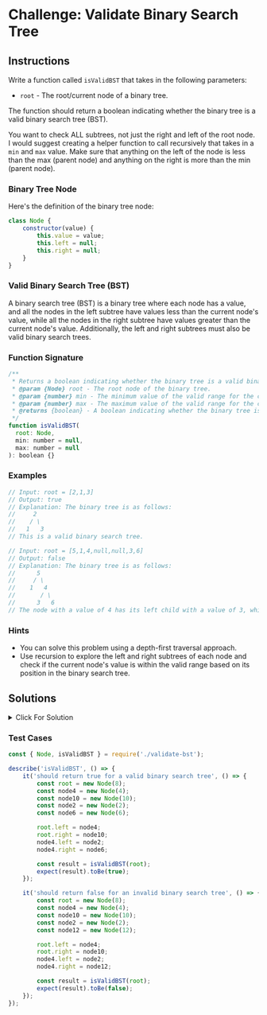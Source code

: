 # Challenge: Validate Binary Search Tree

## Instructions

Write a function called `isValidBST` that takes in the following parameters:

-   `root` - The root/current node of a binary tree.

The function should return a boolean indicating whether the binary tree is a valid binary search tree (BST).

You want to check ALL subtrees, not just the right and left of the root node. I would suggest creating a helper function to call recursively that takes in a `min` and `max` value. Make sure that anything on the left of the node is less than the max (parent node) and anything on the right is more than the min (parent node).

### Binary Tree Node

Here's the definition of the binary tree node:

```js
class Node {
    constructor(value) {
        this.value = value;
        this.left = null;
        this.right = null;
    }
}
```

### Valid Binary Search Tree (BST)

A binary search tree (BST) is a binary tree where each node has a value, and all the nodes in the left subtree have values less than the current node's value, while all the nodes in the right subtree have values greater than the current node's value. Additionally, the left and right subtrees must also be valid binary search trees.

### Function Signature

```js
/**
 * Returns a boolean indicating whether the binary tree is a valid binary search tree (BST).
 * @param {Node} root - The root node of the binary tree.
 * @param {number} min - The minimum value of the valid range for the current node's value.
 * @param {number} max - The maximum value of the valid range for the current node's value.
 * @returns {boolean} - A boolean indicating whether the binary tree is a valid binary search tree (BST).
 */
function isValidBST(
  root: Node,
  min: number = null,
  max: number = null
): boolean {}
```

### Examples

```js
// Input: root = [2,1,3]
// Output: true
// Explanation: The binary tree is as follows:
//     2
//    / \
//   1   3
// This is a valid binary search tree.

// Input: root = [5,1,4,null,null,3,6]
// Output: false
// Explanation: The binary tree is as follows:
//      5
//     / \
//    1   4
//       / \
//      3   6
// The node with a value of 4 has its left child with a value of 3, which violates the BST property, so it is not a valid BST.
```

### Hints

-   You can solve this problem using a depth-first traversal approach.
-   Use recursion to explore the left and right subtrees of each node and check if the current node's value is within the valid range based on its position in the binary search tree.

## Solutions

<details>
  <summary>Click For Solution</summary>

```js
class Node {
    constructor(value) {
        this.value = value;
        this.left = null;
        this.right = null;
    }
}

function isValidBST(root, min = null, max = null) {
    if (!root) {
        return true;
    }

    if ((min !== null && root.value <= min) || (max !== null && root.value >= max)) {
        return false;
    }

    return isValidBST(root.left, min, root.value) && isValidBST(root.right, root.value, max);
}
```

### Explanation

The solution to this problem is to use a depth-first traversal approach to recursively explore the left and right subtrees of each node and check if the current node's value is within the valid range based on its position in the binary search tree.

-   Check if the current node is `null`. If it is, return `true` because an empty tree is a valid binary search tree.
-   Check if the current node's value is less than or equal to the `min` value or greater than or equal to the `max` value. If it is, return `false` because the current node's value is not within the valid range based on its position in the binary search tree.
-   Recursively call the `isValidBST` function on the current node's left subtree, passing in the `min` value and the current node's value as the `max` value.
-   Recursively call the `isValidBST` function on the current node's right subtree, passing in the current node's value as the `min` value and the `max` value.
-   If the current node's value is within the valid range based on its position in the binary search tree and both the left and right subtrees are valid binary search trees, return `true`. Otherwise, return `false`.

### Try It Out

Let's test out our solution with the following binary search tree:

```js
/*

     8
    / \
   4   10
  / \
 2   6

*/
```

```js
const root = new Node(8);
const node4 = new Node(4); // left
const node10 = new Node(10); // right
const node2 = new Node(2); // left
const node6 = new Node(6); // right

root.left = node4;
root.right = node10;
node4.left = node2;
node4.right = node6;

console.log(isValidBST(root));
```

</details>

### Test Cases

```js
const { Node, isValidBST } = require('./validate-bst');

describe('isValidBST', () => {
    it('should return true for a valid binary search tree', () => {
        const root = new Node(8);
        const node4 = new Node(4);
        const node10 = new Node(10);
        const node2 = new Node(2);
        const node6 = new Node(6);

        root.left = node4;
        root.right = node10;
        node4.left = node2;
        node4.right = node6;

        const result = isValidBST(root);
        expect(result).toBe(true);
    });

    it('should return false for an invalid binary search tree', () => {
        const root = new Node(8);
        const node4 = new Node(4);
        const node10 = new Node(10);
        const node2 = new Node(2);
        const node12 = new Node(12);

        root.left = node4;
        root.right = node10;
        node4.left = node2;
        node4.right = node12;

        const result = isValidBST(root);
        expect(result).toBe(false);
    });
});
```
